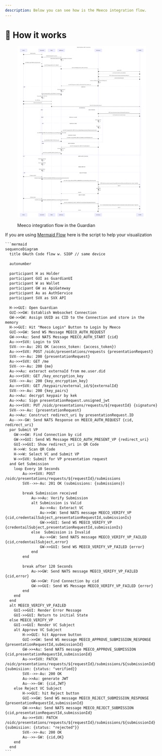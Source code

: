 ```yaml
---
description: Below you can see how is the Meeco integration flow.
---
```


# 🔡 How it works

<figure><img src="../../../.gitbook/assets/mermaid-diagram-2023-07-10-153433.png" alt=""><figcaption><p>Meeco integration flow in the Guardian</p></figcaption></figure>

If you are using [Mermaid Flow](https://www.mermaidflow.app/) here is the script to help your visualization

````
```mermaid
sequenceDiagram
  title OAuth Code flow w. SIOP // same device

  autonumber

  participant H as Holder
  participant GUI as GuardianUI
  participant W as Wallet
  participant GW as ApiGateway
  participant Au as AuthService
  participant SVX as SVX API

  H->>GUI: Open Guardian
  GUI->>GW: Establish Websocket Connection
  GW->>GW: Assign UUID as CID to the Connection and store in the memory
  H->>GUI: Hit "Meeco Login" Button to Login by Meeco
  GUI->>GW: Send WS Message MEECO_AUTH_REQUEST
  GW->>+Au: Send NATS Message MEECO_AUTH_START {cid}
  Au->>+SVX: Login to SVX
  SVX-->>-Au: 201 OK (access_token: {access_token})
  Au->>+SVX: POST /oidc/presentations/requests {presentationRequest}
  SVX-->>-Au: 200 {presentationRequest}
  Au->>+SVX: GET /me
  SVX-->>-Au: 200 {me}
  Au->>Au: exteract externaId from me.user.did
  Au->>+SVX: GET /key_encryption_key
  SVX-->>-Au: 200 {key_encryption_key}
  Au->>+SVX: GET /keypairs/external_id/${externalId}
  SVX-->>-Au: 200 {key_pairs}
  Au->>Au: decrypt keypair by kek
  Au->>Au: Sign presentationRequest.unsigned_jwt
  Au->>+SVX: PUT /oidc/presentations/requests/${requestId} {signature}
  SVX-->>-Au: {presentationRequest}
  Au->>Au: Construct redirect_uri by presentationRequest.ID
  Au-->>-GW: Send NATS Response on MEECO_AUTH_REQUEST {cid, redirect_uri}
  par Submit VP
    GW->>GW: Find Connection by cid
    GW->>GUI: Send WS Message MEECO_AUTH_PRESENT_VP {redirect_uri}
    GUI->>GUI: Show redirect_uri in QR Code
    H->>W: Scan QR Code
    H->>W: Select VC and Submit VP
    W->>SVX: Submit for VP presentation request
  and Get Submission
    loop Every 10 Seconds
        Au->>+SVX: POST /oidc/presentations/requests/${requestId}/submissions
        SVX-->>-Au: 201 OK (submissions: {submissions})

        break Submission received
            Au->>Au: Verify Submission
            alt Submission is Valid
                Au->>Au: Exteract VC
                Au->>GW: Send NATS message MEECO_VERIFY_VP {cid,credentailSubject,presentationRequestId,submissionIs}
                GW->>GUI: Send WS MEECO_VERIFY_VP {credentailSubject,presentationRequestId,submissionIs}
            else  Submission is Invalid
                Au->>GW: Send NATS message MEECO_VERIFY_VP_FAILED {cid,credentailSubject,error}
                GW->>GUI: Send WS MEECO_VERIFY_VP_FAILED {error}
            end
        end
        
        break after 120 Seconds
            Au->>GW: Send NATS message MEECO_VERIFY_VP_FAILED {cid,error}
            GW->>GW: Find Connection by cid
            GW->>GUI: Send WS Message MEECO_VERIFY_VP_FAILED {error}
        end
    end
  end
  alt MEECO_VERIFY_VP_FAILED
    GUI->>GUI: Render Error Message 
    GUI->>GUI: Return to initial State
  else MEECO_VERIFY_VP
    GUI->>GUI: Render VC Subject
    alt Approve VC Subject
        H->>GUI: hit Approve button
        GUI->>GW: Send WS message MEECO_APPROVE_SUBMISSION_RESPONSE {presentationRequestId,submissionId}
        GW->>+Au: Send NATS message MEECO_APPROVE_SUBMISSION {cid,presentationRequestId,submissionId}
        Au->>+SVX: PATCH /oidc/presentations/requests/${requestId}/submissions/${submissionId} {submisiion: {status: "verified}}
        SVX-->>-Au: 200 OK
        Au->>Au: generate JWT
        Au-->>-GW: {cid,JWT}
    else Reject VC Subject
        H->>GUI: hit Reject button
        GUI->>GW: Send WS message MEECO_REJECT_SUBMISSION_RESPONSE {presentationRequestId,submissionId}
        GW->>+Au: Send NATS message MEECO_REJECT_SUBMISSION {cid,presentationRequestId,submissionId}
        Au->>+SVX: PATCH /oidc/presentations/requests/${requestId}/submissions/${submissionId} {submisiion: {status: "rejected"}}
        SVX-->>-Au: 200 OK
        Au-->>-GW: {cid,OK}
    end
  end
```
````
